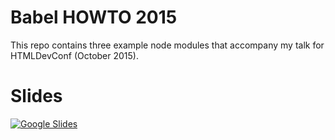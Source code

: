 # Babel HOWTO 2015

This repo contains three example node modules that accompany my talk for HTMLDevConf (October 2015).

# Slides

[![Google Slides](http://i.imgur.com/nc6KmPN.png)](https://docs.google.com/presentation/d/1TgSFZTCaUWncu0Z9GG4b504OEaitBpMwpG3qh8xJSt0/embed?start=false&loop=false)
